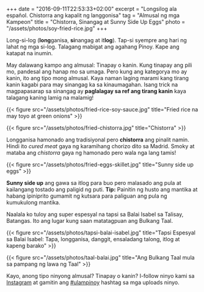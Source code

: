 +++
date = "2016-09-11T22:53:33+02:00"
excerpt = "Longsilog ala español. Chistorra ang kapalit ng langgonisa"
tag = "Almusal ng mga Kampeon"
title = "Chistorra, Sinangag at Sunny Side Up Eggs"
photo = "/assets/photos/soy-fried-rice.jpg"
+++

Long-si-log (**long**ganisa, **si**nangag at it**log**). Tap-si syempre ang hari ng lahat ng mga si-log. Talagang mabigat ang agahang Pinoy. Kape ang katapat na inumin.

May dalawang kampo ang almusal: Tinapay o kanin. Kung tinapay ang pili mo, pandesal ang hanap mo sa umaga. Pero kung ang kategorya mo ay kanin, ito ang tipo mong almusal. Kaya naman laging marami kang tirang kanin kagabi para may sinangag ka sa kinaumagahan. Isang trick na magpapasarap sa sinangag ay **paglalagay sa ref ang tirang kanin** kaya talagang kaning lamig na malamig!

{{< figure src="/assets/photos/fried-rice-soy-sauce.jpg" title="Fried rice na may toyo at green onions" >}}

{{< figure src="/assets/photos/fried-chistorra.jpg" title="Chistorra" >}}

Longganisa hamonado ang tradisiyonal pero **chistorra** ang pinalit namin. Hindi ito *cured meat* gaya ng karamihang chorizo dito sa Madrid. Smoky at mataba ang *chistorra* gaya ng hamonado pero wala nga lang tamis! 

{{< figure src="/assets/photos/fried-eggs-skillet.jpg" title="Sunny side up eggs" >}}

**Sunny side up** ang gawa sa itlog para buo pero malasado ang pula at kailangang tostado ang paligid ng puti. **Tip:** Painitin ng husto ang mantika at habang ipiniprito gumamit ng kutsara para paliguan ang pula ng kumukulong mantika.

Naalala ko tuloy ang super espesyal na tapsi sa Balai Isabel sa Talisay, Batangas. Ito ang lugar kung saan matatagpuan ang Bulkang Taal.

{{< figure src="/assets/photos/tapsi-balai-isabel.jpg" title="Tapsi Espesyal sa Balai Isabel: Tapa, longganisa, danggit, ensaladang talong, itlog at kapeng barako" >}}

{{< figure src="/assets/photos/taal-balai.jpg" title="Ang Bulkang Taal mula sa pampang ng lawa ng Taal" >}}

Kayo, anong tipo ninyong almusal? Tinapay o kanin? I-follow ninyo kami sa [Instagram](https://www.instagram.com/ulampinoy/) at gamitin ang [#ulampinoy](https://www.instagram.com/explore/tags/ulampinoy/) hashtag sa mga uploads ninyo.